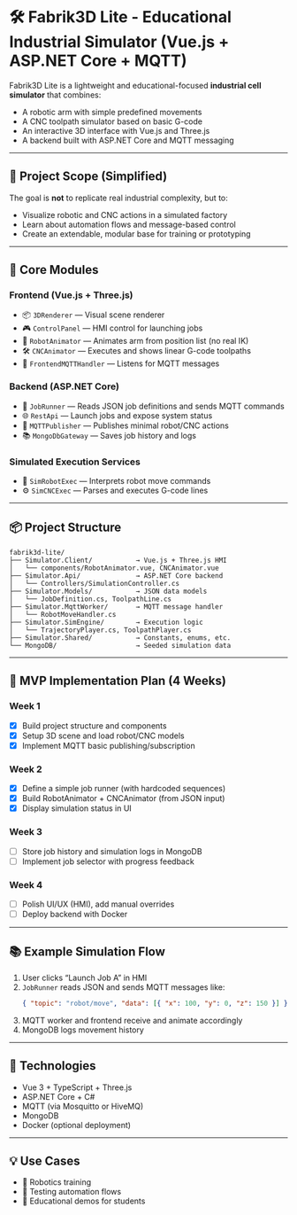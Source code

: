 # 🛠️ Fabrik3D Lite - Educational Industrial Simulator (Vue.js + ASP.NET Core + MQTT)

Fabrik3D Lite is a lightweight and educational-focused **industrial cell simulator** that combines:
- A robotic arm with simple predefined movements
- A CNC toolpath simulator based on basic G-code
- An interactive 3D interface with Vue.js and Three.js
- A backend built with ASP.NET Core and MQTT messaging

---

## 🎯 Project Scope (Simplified)

The goal is **not** to replicate real industrial complexity, but to:
- Visualize robotic and CNC actions in a simulated factory
- Learn about automation flows and message-based control
- Create an extendable, modular base for training or prototyping

---

## 🧩 Core Modules

### Frontend (Vue.js + Three.js)
- 📦 `3DRenderer` — Visual scene renderer
- 🎮 `ControlPanel` — HMI control for launching jobs
- 🦾 `RobotAnimator` — Animates arm from position list (no real IK)
- 🛠 `CNCAnimator` — Executes and shows linear G-code toolpaths
- 🔌 `FrontendMQTTHandler` — Listens for MQTT messages

### Backend (ASP.NET Core)
- 🧠 `JobRunner` — Reads JSON job definitions and sends MQTT commands
- 🌐 `RestApi` — Launch jobs and expose system status
- 💬 `MQTTPublisher` — Publishes minimal robot/CNC actions
- 📚 `MongoDbGateway` — Saves job history and logs

### Simulated Execution Services
- 🤖 `SimRobotExec` — Interprets robot move commands
- ⚙️ `SimCNCExec` — Parses and executes G-code lines

---

## 📦 Project Structure

```
fabrik3d-lite/
├── Simulator.Client/           → Vue.js + Three.js HMI
│   └── components/RobotAnimator.vue, CNCAnimator.vue
├── Simulator.Api/              → ASP.NET Core backend
│   └── Controllers/SimulationController.cs
├── Simulator.Models/           → JSON data models
│   └── JobDefinition.cs, ToolpathLine.cs
├── Simulator.MqttWorker/       → MQTT message handler
│   └── RobotMoveHandler.cs
├── Simulator.SimEngine/        → Execution logic
│   └── TrajectoryPlayer.cs, ToolpathPlayer.cs
├── Simulator.Shared/           → Constants, enums, etc.
└── MongoDB/                    → Seeded simulation data
```

---

## 🚀 MVP Implementation Plan (4 Weeks)

### Week 1
- [x] Build project structure and components
- [x] Setup 3D scene and load robot/CNC models
- [x] Implement MQTT basic publishing/subscription

### Week 2
- [x] Define a simple job runner (with hardcoded sequences)
- [x] Build RobotAnimator + CNCAnimator (from JSON input)
- [x] Display simulation status in UI

### Week 3
- [ ] Store job history and simulation logs in MongoDB
- [ ] Implement job selector with progress feedback

### Week 4
- [ ] Polish UI/UX (HMI), add manual overrides
- [ ] Deploy backend with Docker

---

## 📚 Example Simulation Flow

1. User clicks “Launch Job A” in HMI
2. `JobRunner` reads JSON and sends MQTT messages like:
   ```json
   { "topic": "robot/move", "data": [{ "x": 100, "y": 0, "z": 150 }] }
   ```
3. MQTT worker and frontend receive and animate accordingly
4. MongoDB logs movement history

---

## 🔗 Technologies
- Vue 3 + TypeScript + Three.js
- ASP.NET Core + C#
- MQTT (via Mosquitto or HiveMQ)
- MongoDB
- Docker (optional deployment)

---

## 💡 Use Cases
- 📘 Robotics training
- 🧪 Testing automation flows
- 🏫 Educational demos for students
